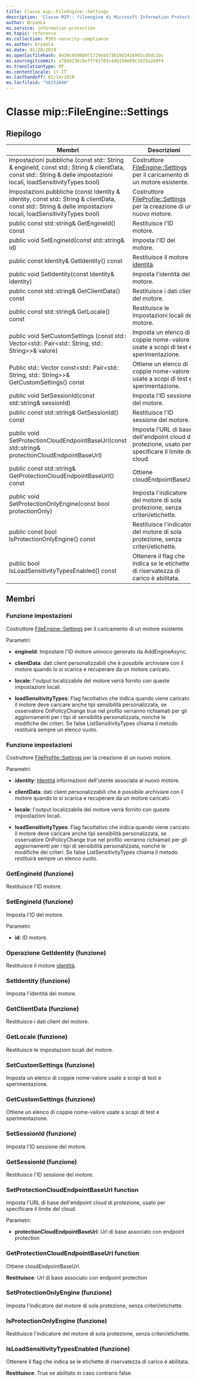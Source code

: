 ```yaml
---
title: Classe mip::FileEngine::Settings
description: 'Classe MIP:: fileengine di Microsoft Information Protection (MIP) SDK vengono documentate.'
author: BryanLa
ms.service: information-protection
ms.topic: reference
ms.collection: M365-security-compliance
ms.author: bryanla
ms.date: 01/28/2019
ms.openlocfilehash: 8430c9586b971729eb573619d3416993cd5dc1bc
ms.sourcegitcommit: a78d4236cbeff743703c44b150e69c1625a2e9f4
ms.translationtype: MT
ms.contentlocale: it-IT
ms.lasthandoff: 02/14/2019
ms.locfileid: "56252640"
---
```

# <a name="class-mipfileenginesettings"></a>Classe mip::FileEngine::Settings 
  
## <a name="summary"></a>Riepilogo
 Membri                        | Descrizioni                                
--------------------------------|---------------------------------------------
Impostazioni pubbliche (const std:: String & engineId, const std:: String & clientData, const std:: String & delle impostazioni locali, loadSensitivityTypes bool)  |  Costruttore [FileEngine::Settings](class_mip_fileengine_settings.md) per il caricamento di un motore esistente.
Impostazioni pubbliche (const Identity & identity, const std:: String & clientData, const std:: String & delle impostazioni locali, loadSensitivityTypes bool)  |  Costruttore [FileProfile::Settings](class_mip_fileprofile_settings.md) per la creazione di un nuovo motore.
public const std::string& GetEngineId() const  |  Restituisce l'ID motore.
public void SetEngineId(const std::string& id)  |  Imposta l'ID del motore.
public const Identity& GetIdentity() const  |  Restituisce il motore [identità](class_mip_identity.md).
public void SetIdentity(const Identity& identity)  |  Imposta l'identità del motore.
public const std::string& GetClientData() const  |  Restituisce i dati client del motore.
public const std::string& GetLocale() const  |  Restituisce le impostazioni locali del motore.
public void SetCustomSettings (const std:: Vector\<std:: Pair\<std:: String, std:: String\>\>& valore)  |  Imposta un elenco di coppie nome-valore usate a scopi di test e sperimentazione.
Public std:: Vector const\<std:: Pair\<std:: String, std:: String\>\>& GetCustomSettings() const  |  Ottiene un elenco di coppie nome-valore usate a scopi di test e sperimentazione.
public void SetSessionId(const std::string& sessionId)  |  Imposta l'ID sessione del motore.
public const std::string& GetSessionId() const  |  Restituisce l'ID sessione del motore.
public void SetProtectionCloudEndpointBaseUrl(const std::string& protectionCloudEndpointBaseUrl)  |  Imposta l'URL di base dell'endpoint cloud di protezione, usato per specificare il limite del cloud.
public const std::string& GetProtectionCloudEndpointBaseUrl() const  |  Ottiene cloudEndpointBaseUrl.
public void SetProtectionOnlyEngine(const bool protectionOnly)  |  Imposta l'indicatore del motore di sola protezione, senza criteri/etichette.
public const bool IsProtectionOnlyEngine() const  |  Restituisce l'indicatore del motore di sola protezione, senza criteri/etichette.
public bool IsLoadSensitivityTypesEnabled() const  |  Ottenere il flag che indica se le etichette di riservatezza di carico è abilitata.
  
## <a name="members"></a>Membri
  
### <a name="settings-function"></a>Funzione impostazioni
Costruttore [FileEngine::Settings](class_mip_fileengine_settings.md) per il caricamento di un motore esistente.

Parametri:  
* **engineId**: Impostare l'ID motore univoco generato da AddEngineAsync. 


* **clientData**: dati client personalizzabili che è possibile archiviare con il motore quando lo si scarica e recuperare da un motore caricato. 


* **locale**: l'output localizzabile del motore verrà fornito con queste impostazioni locali. 


* **loadSensitivityTypes**: Flag facoltativo che indica quando viene caricato il motore deve caricare anche tipi sensibilità personalizzata, se osservatore OnPolicyChange true nel profilo verranno richiamati per gli aggiornamenti per i tipi di sensibilità personalizzata, nonché le modifiche dei criteri. Se false ListSensitivityTypes chiama il metodo restituirà sempre un elenco vuoto.


  
### <a name="settings-function"></a>Funzione impostazioni
Costruttore [FileProfile::Settings](class_mip_fileprofile_settings.md) per la creazione di un nuovo motore.

Parametri:  
* **identity**: [Identità](class_mip_identity.md) informazioni dell'utente associata al nuovo motore. 


* **clientData**: dati client personalizzabili che è possibile archiviare con il motore quando lo si scarica e recuperare da un motore caricato. 


* **locale**: l'output localizzabile del motore verrà fornito con queste impostazioni locali. 


* **loadSensitivityTypes**: Flag facoltativo che indica quando viene caricato il motore deve caricare anche tipi sensibilità personalizzata, se osservatore OnPolicyChange true nel profilo verranno richiamati per gli aggiornamenti per i tipi di sensibilità personalizzata, nonché le modifiche dei criteri. Se false ListSensitivityTypes chiama il metodo restituirà sempre un elenco vuoto.


  
### <a name="getengineid-function"></a>GetEngineId (funzione)
Restituisce l'ID motore.
  
### <a name="setengineid-function"></a>SetEngineId (funzione)
Imposta l'ID del motore.

Parametri:  
* **id**: ID motore.


  
### <a name="getidentity-function"></a>Operazione GetIdentity (funzione)
Restituisce il motore [identità](class_mip_identity.md).
  
### <a name="setidentity-function"></a>SetIdentity (funzione)
Imposta l'identità del motore.
  
### <a name="getclientdata-function"></a>GetClientData (funzione)
Restituisce i dati client del motore.
  
### <a name="getlocale-function"></a>GetLocale (funzione)
Restituisce le impostazioni locali del motore.
  
### <a name="setcustomsettings-function"></a>SetCustomSettings (funzione)
Imposta un elenco di coppie nome-valore usate a scopi di test e sperimentazione.
  
### <a name="getcustomsettings-function"></a>GetCustomSettings (funzione)
Ottiene un elenco di coppie nome-valore usate a scopi di test e sperimentazione.
  
### <a name="setsessionid-function"></a>SetSessionId (funzione)
Imposta l'ID sessione del motore.
  
### <a name="getsessionid-function"></a>GetSessionId (funzione)
Restituisce l'ID sessione del motore.
  
### <a name="setprotectioncloudendpointbaseurl-function"></a>SetProtectionCloudEndpointBaseUrl function
Imposta l'URL di base dell'endpoint cloud di protezione, usato per specificare il limite del cloud.

Parametri:  
* **protectionCloudEndpointBaseUrl**: Url di base associato con endpoint protection


  
### <a name="getprotectioncloudendpointbaseurl-function"></a>GetProtectionCloudEndpointBaseUrl function
Ottiene cloudEndpointBaseUrl.

  
**Restituisce**: Url di base associato con endpoint protection
  
### <a name="setprotectiononlyengine-function"></a>SetProtectionOnlyEngine (funzione)
Imposta l'indicatore del motore di sola protezione, senza criteri/etichette.
  
### <a name="isprotectiononlyengine-function"></a>IsProtectionOnlyEngine (funzione)
Restituisce l'indicatore del motore di sola protezione, senza criteri/etichette.
  
### <a name="isloadsensitivitytypesenabled-function"></a>IsLoadSensitivityTypesEnabled (funzione)
Ottenere il flag che indica se le etichette di riservatezza di carico è abilitata.

  
**Restituisce**: True se abilitato in caso contrario false.
